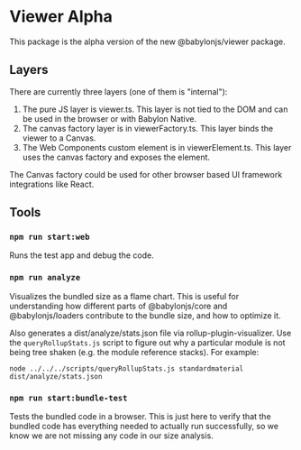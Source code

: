 # Viewer Alpha

This package is the alpha version of the new @babylonjs/viewer package.

## Layers

There are currently three layers (one of them is "internal"):
1. The pure JS layer is viewer.ts. This layer is not tied to the DOM and can be used in the browser or with Babylon Native.
1. The canvas factory layer is in viewerFactory.ts. This layer binds the viewer to a Canvas.
1. The Web Components custom element is in viewerElement.ts. This layer uses the canvas factory and exposes the <babylon-viewer> element.

The Canvas factory could be used for other browser based UI framework integrations like React.

## Tools

### `npm run start:web`

Runs the test app and debug the code.

### `npm run analyze`
Visualizes the bundled size as a flame chart. This is useful for understanding how different parts of @babylonjs/core and @babylonjs/loaders contribute to the bundle size, and how to optimize it.

Also generates a dist/analyze/stats.json file via rollup-plugin-visualizer. Use the `queryRollupStats.js` script to figure out why a particular module is not being tree shaken (e.g. the module reference stacks). For example:
```
node ../../../scripts/queryRollupStats.js standardmaterial dist/analyze/stats.json
```

### `npm run start:bundle-test`
Tests the bundled code in a browser. This is just here to verify that the bundled code has everything needed to actually run successfully, so we know we are not missing any code in our size analysis.